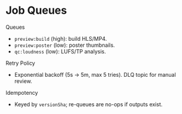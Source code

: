 # Job Queues

Queues
- `preview:build` (high): build HLS/MP4.
- `preview:poster` (low): poster thumbnails.
- `qc:loudness` (low): LUFS/TP analysis.

Retry Policy
- Exponential backoff (5s → 5m, max 5 tries). DLQ topic for manual review.

Idempotency
- Keyed by `versionSha`; re-queues are no-ops if outputs exist.
